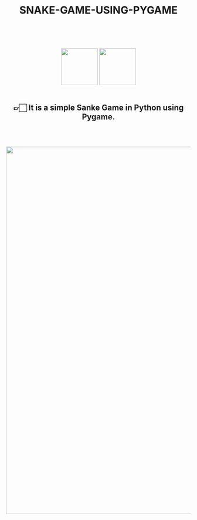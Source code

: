 


<div  margintop="100px" align="center"  >

# SNAKE-GAME-USING-PYGAME

<br>
<br>
<br>
<br>
<img width="100" src="Python.svg.png"> <img  width="100" src="[68747470733a2f2f7777772e707967616d652e6f72672f696d616765732f6c6f676f2e706e67.png](https://camo.githubusercontent.com/1971c0a4f776fb5351c765c37e59630c83cabd52/68747470733a2f2f7777772e707967616d652e6f72672f696d616765732f6c6f676f2e706e67)">
<br>
<br>


## 👉🏻 It is a simple Sanke Game in Python using Pygame.
<br>
<br>
<br>


<img width="1000"  src="https://media.giphy.com/media/DYPmdPspAp3McsNbM1/giphy.gif">




</div>
